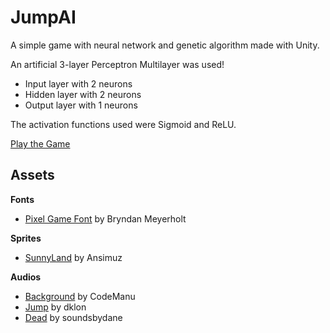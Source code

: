 # JumpAI

A simple game with neural network and genetic algorithm made with Unity.

An artificial 3-layer Perceptron Multilayer was used!

- Input layer with 2 neurons
- Hidden layer with 2 neurons
- Output layer with 1 neurons

The activation functions used were Sigmoid and ReLU.

[Play the Game](https://samuelncarvalho.github.io/JumpAI/)

## Assets ##

**Fonts**
- [Pixel Game Font](https://www.dafont.com/pt/pixelgamefont.font) by Bryndan Meyerholt

**Sprites**
- [SunnyLand](https://ansimuz.itch.io/sunny-land-pixel-game-art) by Ansimuz

**Audios**
- [Background](https://opengameart.org/content/platformer-game-music-pack) by CodeManu
- [Jump](https://opengameart.org/content/platformer-jumping-sounds) by dklon
- [Dead](https://soundsbydane.itch.io/8-bit-sound-pack) by soundsbydane
